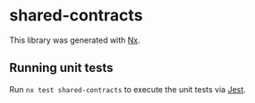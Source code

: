 # shared-contracts

This library was generated with [Nx](https://nx.dev).

## Running unit tests

Run `nx test shared-contracts` to execute the unit tests via [Jest](https://jestjs.io).
